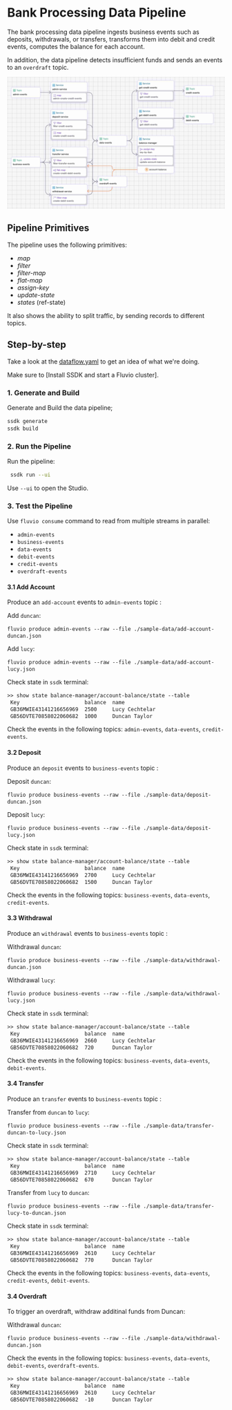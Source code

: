 # Bank Processing Data Pipeline

The bank processing data pipeline ingests business events such as deposits, withdrawals, or transfers, transforms them into debit and credit events, computes the balance for each account.  

In addition, the data pipeline detects insufficient funds and sends an events to an `overdraft` topic.


<p align="center">
 <img width="700" src="img/bank-processing.jpg">
</p>

## Pipeline Primitives

The pipeline uses the following primitives:

* _map_
* _filter_
* _filter-map_
* _flat-map_
* _assign-key_
* _update-state_
* _states_ (ref-state)

It also shows the ability to split traffic, by sending records to different topics.


## Step-by-step

Take a look at the [dataflow.yaml](./dataflow.yaml) to get an idea of what we're doing.

Make sure to [Install SSDK and start a Fluvio cluster].

### 1. Generate and Build

Generate and Build the data pipeline;

```bash
ssdk generate
ssdk build
```

### 2. Run the Pipeline

Run the pipeline:

```bash
 ssdk run --ui
```

Use `--ui` to open the Studio.


### 3. Test the Pipeline

Use `fluvio consume` command to read from multiple streams in parallel:

* `admin-events`
* `business-events`
* `data-events`
* `debit-events`
* `credit-events`
* `overdraft-events`


#### 3.1 Add Account

Produce an `add-account` events to `admin-events` topic :

Add `duncan`:
```
fluvio produce admin-events --raw --file ./sample-data/add-account-duncan.json
```

Add `lucy`:
```
fluvio produce admin-events --raw --file ./sample-data/add-account-lucy.json
```

Check state in `ssdk` terminal:

```
>> show state balance-manager/account-balance/state --table
 Key                     balance  name           
 GB36MWIE43141216656969  2500     Lucy Cechtelar 
 GB56DVTE70858022060682  1000     Duncan Taylor
```

Check the events in the following topics: `admin-events`, `data-events`, `credit-events`.

#### 3.2 Deposit

Produce an `deposit` events to `business-events` topic :

Deposit `duncan`:

```
fluvio produce business-events --raw --file ./sample-data/deposit-duncan.json 
```

Deposit `lucy`:

```
fluvio produce business-events --raw --file ./sample-data/deposit-lucy.json  
```

Check state in `ssdk` terminal:

```
>> show state balance-manager/account-balance/state --table
 Key                     balance  name           
 GB36MWIE43141216656969  2700     Lucy Cechtelar 
 GB56DVTE70858022060682  1500     Duncan Taylor  
```

Check the events in the following topics: `business-events`, `data-events`, `credit-events`.


#### 3.3 Withdrawal

Produce an `withdrawal` events to `business-events` topic :

Withdrawal `duncan`:

```
fluvio produce business-events --raw --file ./sample-data/withdrawal-duncan.json 
```

Withdrawal `lucy`:

```
fluvio produce business-events --raw --file ./sample-data/withdrawal-lucy.json  
```

Check state in `ssdk` terminal:

```
>> show state balance-manager/account-balance/state --table
 Key                     balance  name           
 GB36MWIE43141216656969  2660     Lucy Cechtelar 
 GB56DVTE70858022060682  720      Duncan Taylor  
```

Check the events in the following topics: `business-events`, `data-events`, `debit-events`.

#### 3.4 Transfer

Produce an `transfer` events to `business-events` topic :

Transfer from `duncan` to `lucy`:

```
fluvio produce business-events --raw --file ./sample-data/transfer-duncan-to-lucy.json 
```

Check state in `ssdk` terminal:

```
>> show state balance-manager/account-balance/state --table
 Key                     balance  name           
 GB36MWIE43141216656969  2710     Lucy Cechtelar 
 GB56DVTE70858022060682  670      Duncan Taylor 
```

Transfer from `lucy` to `duncan`:

```
fluvio produce business-events --raw --file ./sample-data/transfer-lucy-to-duncan.json 
```

Check state in `ssdk` terminal:

```
>> show state balance-manager/account-balance/state --table
 Key                     balance  name           
 GB36MWIE43141216656969  2610     Lucy Cechtelar 
 GB56DVTE70858022060682  770      Duncan Taylor  
```

Check the events in the following topics: `business-events`, `data-events`, `credit-events`, `debit-events`.

#### 3.4 Overdraft

To trigger an overdraft, withdraw additinal funds from Duncan:

Withdrawal `duncan`:

```
fluvio produce business-events --raw --file ./sample-data/withdrawal-duncan.json 
```

Check the events in the following topics: `business-events`, `data-events`, `debit-events`, `overdraft-events`.

```
>> show state balance-manager/account-balance/state --table
 Key                     balance  name           
 GB36MWIE43141216656969  2610     Lucy Cechtelar 
 GB56DVTE70858022060682  -10      Duncan Taylor  
```

[Install SSDK & Start a Cluster]: /README.MD#prerequisites
